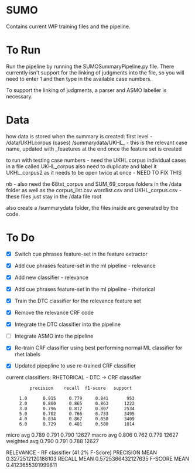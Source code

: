 # SUMO
Contains current WIP training files and the pipeline. 

# To Run
Run the pipeline by running the SUMOSummaryPipeline.py file. There currently isn't support for the linking of judgments into the file, so you will need to enter 1 and then type in the available case numbers. 

To support the linking of judgments, a parser and ASMO labeller is necessary. 

# Data
how data is stored when the summary is created: 
    first level - /data/UKHLcorpus (cases)
                    /summarydata/UKHL_ - this is the relevant case name, 
                    updated with _feaetures at the end once the feature set is created

 to run with testing case numbers - need the UKHL corpus individual cases in a file called UKHL_corpus
 also need to duplicate and label it UKHL_corpus2 as it needs to be open twice at once - NEED TO FIX THIS
 
 nb - also need the 68txt_corpus and SUM_69_corpus folders in the /data folder as well as the corpus_list.csv 
 wordlist.csv and UKHL_corpus.csv - these files just stay in the /data file root
 
 also create a /summarydata folder, the files inside are generated by the code. 
 

# To Do
- [x] Switch cue phrases feature-set in the feature extractor 
- [X] Add cue phrases feature-set in the ml pipeline - relevance 
- [X] Add new classifier - relevance
- [X] Add cue phrases feature-set in the ml pipeline - rhetorical
- [x] Train the DTC classifier for the relevance feature set
- [X] Remove the relevance CRF code
- [X] Integrate the DTC classifier into the pipeline
- [ ] Integrate ASMO into the pipeline
- [X] Re-train CRF classifier using best performing normal ML classifier for rhet labels
- [X] Updated pipepline to use re-trained CRF classifier


current classifiers: 
RHETORICAL - DTC -> CRF classifier 

             precision    recall  f1-score   support

         1.0      0.915     0.779     0.841       953
         2.0      0.860     0.865     0.863      1222
         3.0      0.796     0.817     0.807      2534
         5.0      0.702     0.766     0.733      3495
         4.0      0.834     0.867     0.850      3409
         6.0      0.729     0.481     0.580      1014

   micro avg      0.789     0.791     0.790     12627
   macro avg      0.806     0.762     0.779     12627
weighted avg      0.790     0.791     0.788     12627

RELEVANCE - RF classifier (41.2% F-Score)
PRECISION MEAN
0.3272512120188103
RECALL MEAN
0.5725366432127635
F-SCORE MEAN
0.4123655391999811

